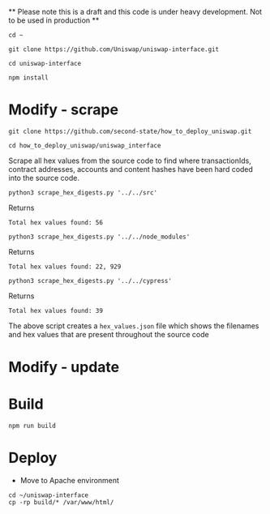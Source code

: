 ** Please note this is a draft and this code is under heavy development. Not to be used in production **

```
cd ~
```

```
git clone https://github.com/Uniswap/uniswap-interface.git
```

```
cd uniswap-interface
```


```
npm install
```
# Modify - scrape

```
git clone https://github.com/second-state/how_to_deploy_uniswap.git
```

```
cd how_to_deploy_uniswap/uniswap_interface
```
Scrape all hex values from the source code to find where transactionIds, contract addresses, accounts and content hashes have been hard coded into the source code.

```
python3 scrape_hex_digests.py '../../src'
```
Returns
```
Total hex values found: 56
```
```
python3 scrape_hex_digests.py '../../node_modules'
```
Returns
```
Total hex values found: 22, 929
```
```
python3 scrape_hex_digests.py '../../cypress'
```
Returns
```
Total hex values found: 39
```
The above script creates a `hex_values.json` file which shows the filenames and hex values that are present throughout the source code

# Modify - update


# Build 
```
npm run build
```

# Deploy
* Move to Apache environment

```
cd ~/uniswap-interface
cp -rp build/* /var/www/html/
```